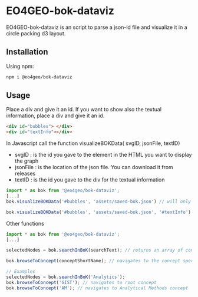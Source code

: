# EO4GEO-bok-dataviz

EO4GEO-bok-dataviz is an script to parse a json-ld file and visualize it in a circle packing d3 layout.

## Installation

Using npm: 

```bash
npm i @eo4geo/bok-dataviz
```

## Usage

Place a div and give it an id.
If you want to show also the textual information, place a div and give it an id.

```html
<div id="bubbles"> </div>
<div id="textInfo"></div>
```

In Javascript call the function visualizeBOKData( svgID, jsonFile, textID)

- svgID : is the id you gave to the element in the HTML you want to display the graph
- jsonFile : is the location of the json file. You can download it from releases
- textID : is the id you gave to the div for the textual information


```javascript
import * as bok from '@eo4geo/bok-dataviz';
[...]
bok.visualizeBOKData('#bubbles', 'assets/saved-bok.json') // will only render the graphical view

bok.visualizeBOKData('#bubbles', 'assets/saved-bok.json', '#textInfo') // will render the graphical view and the textual view

```

Other functions

```javascript
import * as bok from '@eo4geo/bok-dataviz';
[...]

selectedNodes = bok.searchInBoK(searchText); // returns an array of concepts matching the searchText string

bok.browseToConcept(conceptShortName); // navigates to the concept specified

// Examples
selectedNodes = bok.searchInBoK('Analytics');
bok.browseToConcept('GIST'); // navigates to root concept
bok.browseToConcept('AM'); // navigates to Analytical Methods concept

```


